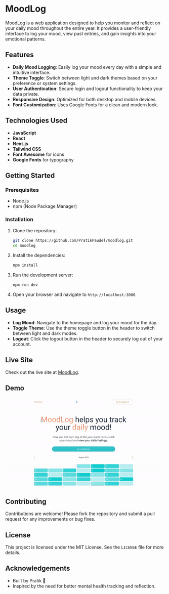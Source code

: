 # MoodLog

MoodLog is a web application designed to help you monitor and reflect on your daily mood throughout the entire year. It provides a user-friendly interface to log your mood, view past entries, and gain insights into your emotional patterns.

## Features

- **Daily Mood Logging**: Easily log your mood every day with a simple and intuitive interface.
- **Theme Toggle**: Switch between light and dark themes based on your preference or system settings.
- **User Authentication**: Secure login and logout functionality to keep your data private.
- **Responsive Design**: Optimized for both desktop and mobile devices.
- **Font Customization**: Uses Google Fonts for a clean and modern look.

## Technologies Used

- **JavaScript**
- **React**
- **Next.js**
- **Tailwind CSS**
- **Font Awesome** for icons
- **Google Fonts** for typography

## Getting Started

### Prerequisites

- Node.js
- npm (Node Package Manager)

### Installation

1. Clone the repository:
    ```bash
    git clone https://github.com/PratikPaudel/moodlog.git
    cd moodlog
    ```

2. Install the dependencies:
    ```bash
    npm install
    ```

3. Run the development server:
    ```bash
    npm run dev
    ```

4. Open your browser and navigate to `http://localhost:3000`.

## Usage

- **Log Mood**: Navigate to the homepage and log your mood for the day.
- **Toggle Theme**: Use the theme toggle button in the header to switch between light and dark modes.
- **Logout**: Click the logout button in the header to securely log out of your account.

## Live Site

Check out the live site at [MoodLog](https://moodlog-chi.vercel.app).

## Demo

![MoodLog Demo](public/moodlog_demo.gif)

## Contributing

Contributions are welcome! Please fork the repository and submit a pull request for any improvements or bug fixes.

## License

This project is licensed under the MIT License. See the `LICENSE` file for more details.

## Acknowledgements

- Built by Pratik 💛
- Inspired by the need for better mental health tracking and reflection.